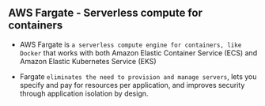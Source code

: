 ## AWS Fargate - Serverless compute for containers

- AWS Fargate is `a serverless compute engine for containers, like Docker` that works with both Amazon Elastic Container Service (ECS) and Amazon Elastic Kubernetes Service (EKS)

- Fargate `eliminates the need to provision and manage servers`, lets you specify and pay for resources per application, and improves security through application isolation by design.
